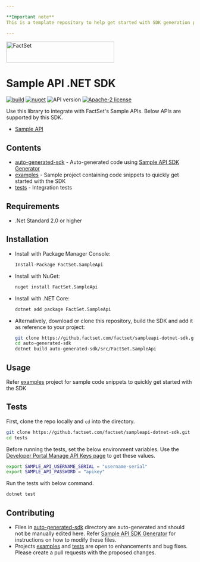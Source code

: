 ```yaml
---

**Important note**
This is a template repository to help get started with SDK generation process. Use this template to create your own repository and customize it as per your requirement. Also, refer [Sample API SDK Generator](https://github.factset.com/factset/sampleapi-sdk-generator) which is the start point of the SDK generation process and this repository is dependent on that.

---
```


<img alt="FactSet" src="https://www.factset.com/hubfs/Assets/images/factset-logo.svg" height="56" width="290">

# Sample API .NET SDK

[![build](https://img.shields.io/github/workflow/status/factset/sampleapi-dotnet-sdk/CI)](https://github.factset.com/factset/sampleapi-dotnet-sdk/actions?query=workflow%3ACI)
[![nuget](https://img.shields.io/nuget/v/FactSet.SampleApi)](https://www.nuget.org/packages/FactSet.SampleApi)
![API version](https://img.shields.io/badge/API-v1-blue)
[![Apache-2 license](https://img.shields.io/badge/license-Apache2-brightgreen.svg)](https://www.apache.org/licenses/LICENSE-2.0)

Use this library to integrate with FactSet's Sample APIs. Below APIs are supported by this SDK.

* [Sample API](https://developer.factset.com/api-catalog/sample-api)

## Contents

* [auto-generated-sdk](auto-generated-sdk) - Auto-generated code using [Sample API SDK Generator](https://github.factset.com/factset/sampleapi-sdk-generator)
* [examples](examples) - Sample project containing code snippets to quickly get started with the SDK  
* [tests](tests) - Integration tests

## Requirements

* .Net Standard 2.0 or higher

## Installation

* Install with Package Manager Console:

  ```sh
  Install-Package FactSet.SampleApi
  ```

* Install with NuGet:

  ```sh
  nuget install FactSet.SampleApi
  ```

* Install with .NET Core:

  ```sh
  dotnet add package FactSet.SampleApi
  ```

* Alternatively, download or clone this repository, build the SDK and add it as reference to your project:

  ```sh
  git clone https://github.factset.com/factset/sampleapi-dotnet-sdk.git
  cd auto-generated-sdk
  dotnet build auto-generated-sdk/src/FactSet.SampleApi
  ```

## Usage

Refer [examples](examples) project for sample code snippets to quickly get started with the SDK

## Tests

First, clone the repo locally and `cd` into the directory.

```sh
git clone https://github.factset.com/factset/sampleapi-dotnet-sdk.git
cd tests
```

Before running the tests, set the below environment variables. Use the [Developer Portal Manage API Keys page](https://developer.factset.com/manage-api-keys) to get these values.

```sh
export SAMPLE_API_USERNAME_SERIAL = "username-serial"
export SAMPLE_API_PASSWORD = "apikey"
```

Run the tests with below command.

```sh
dotnet test
```

## Contributing

* Files in [auto-generated-sdk](auto-generated-sdk) directory are auto-generated and should not be manually edited here. Refer [Sample API SDK Generator](https://github.factset.com/factset/sampleapi-sdk-generator) for instructions on how to modify these files.
* Projects [examples](examples) and [tests](tests) are open to enhancements and bug fixes. Please create a pull requests with the proposed changes.
